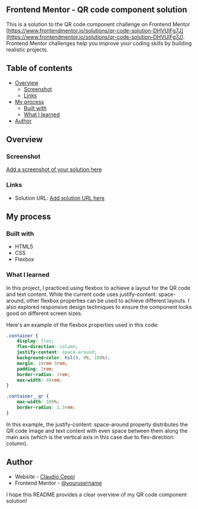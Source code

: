## Frontend Mentor - QR code component solution

This is a solution to the QR code component challenge on Frontend Mentor [https://www.frontendmentor.io/solutions/qr-code-solution-DHVUIFg7J](https://www.frontendmentor.io/solutions/qr-code-solution-DHVUIFg7J). Frontend Mentor challenges help you improve your coding skills by building realistic projects.

## Table of contents

* [Overview](#overview)
    * [Screenshot](#screenshot)
    * [Links](#links)
* [My process](#my-process)
    * [Built with](#built-with)
    * [What I learned](#what-i-learned)
* [Author](#author)

## Overview

### Screenshot

[Add a screenshot of your solution here](../qr-code-component-main/design/final_desing_by_erceppi.png)

### Links

- Solution URL: [Add solution URL here](https://erceppi.github.io/QR-code-component)

## My process

### Built with

- HTML5
- CSS
- Flexbox

### What I learned

In this project, I practiced using flexbox to achieve a layout for the QR code and text content. While the current code uses justify-content: space-around, other flexbox properties can be used to achieve different layouts. I also explored responsive design techniques to ensure the component looks good on different screen sizes.

Here's an example of the flexbox properties used in this code:
```css
.container {
    display: flex;
    flex-direction: column;
    justify-content: space-around;
    background-color: hsl(0, 0%, 100%);
    margin: 10rem 5rem;
    padding: 2rem;
    border-radius: 2rem;
    max-width: 48rem;
}

.container__qr {
    max-width: 100%;
    border-radius: 1.5rem;
}
```

In this example, the justify-content: space-around property distributes the QR code image and text content with even space between them along the main axis (which is the vertical axis in this case due to flex-direction: column).

## Author

* Website - [Claudio Ceppi](https://github.com/erceppi/)
* Frontend Mentor - [@yourusername](https://www.frontendmentor.io/profile/erceppi)

I hope this README provides a clear overview of my QR code component solution!